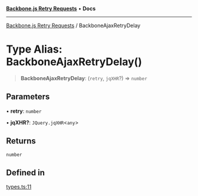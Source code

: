 [**Backbone.js Retry Requests**](../README.md) • **Docs**

***

[Backbone.js Retry Requests](../README.md) / BackboneAjaxRetryDelay

# Type Alias: BackboneAjaxRetryDelay()

> **BackboneAjaxRetryDelay**: (`retry`, `jqXHR`?) => `number`

## Parameters

• **retry**: `number`

• **jqXHR?**: `JQuery.jqXHR`\<`any`\>

## Returns

`number`

## Defined in

[types.ts:11](https://github.com/maissimples/backbone-ajax-retry/blob/4fa4d00eaeb7c00db986d6a1644e23061db71fca/src/types.ts#L11)
